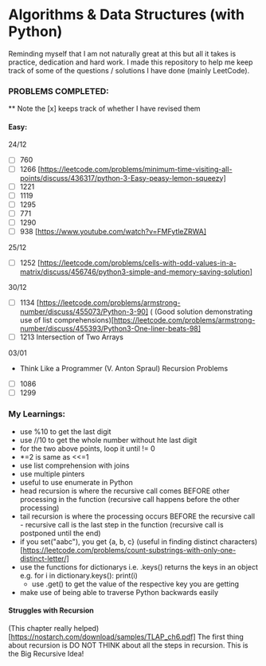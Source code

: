 # Algorithms & Data Structures (with Python)
Reminding myself that I am not naturally great at this but all it takes is practice, dedication and hard work. I made this repository to help me keep track of some of the questions / solutions I have done (mainly LeetCode).

### PROBLEMS COMPLETED:
** Note the [x] keeps track of whether I have revised them
#### Easy:
24/12
- [ ] 760
- [ ] 1266 [https://leetcode.com/problems/minimum-time-visiting-all-points/discuss/436317/python-3-Easy-peasy-lemon-squeezy]
- [ ] 1221
- [ ] 1119
- [ ] 1295
- [ ] 771
- [ ] 1290
- [ ] 938 [https://www.youtube.com/watch?v=FMFytleZRWA]

25/12
- [ ] 1252 [https://leetcode.com/problems/cells-with-odd-values-in-a-matrix/discuss/456746/python3-simple-and-memory-saving-solution]

30/12
- [ ] 1134 [https://leetcode.com/problems/armstrong-number/discuss/455073/Python-3-90] (
(Good solution demonstrating use of list comprehensions)[https://leetcode.com/problems/armstrong-number/discuss/455393/Python3-One-liner-beats-98]
- [ ] 1213 Intersection of Two Arrays

03/01
- Think Like a Programmer (V. Anton Spraul) Recursion Problems
- [ ] 1086
- [ ] 1299

### My Learnings:
- use %10 to get the last digit
- use //10 to get the whole number without hte last digit 
- for the two above points, loop it until != 0
- *=2 is same as <<=1
- use list comprehension with joins
- use multiple pinters
- useful to use enumerate in Python
- head recursion is where the recursive call comes BEFORE other processing in the function (recursive call happens before the other processing)
- tail recursion is where the processing occurs BEFORE the recursive call - recursive call is the last step in the function (recursive call is postponed until the end)
- if you set("aabc"), you get {a, b, c} (useful in finding distinct characters) [https://leetcode.com/problems/count-substrings-with-only-one-distinct-letter/]
- use the functions for dictionarys i.e. .keys() returns the keys in an object e.g. 
        for i in dictionary.keys():
            print(i)
    - use .get() to get the value of the respective key you are getting
- make use of being able to traverse Python backwards easily

#### Struggles with Recursion
(This chapter really helped) [https://nostarch.com/download/samples/TLAP_ch6.pdf]
The first thing about recursion is DO NOT THINK about all the steps in recursion. This is the Big Recursive Idea!
